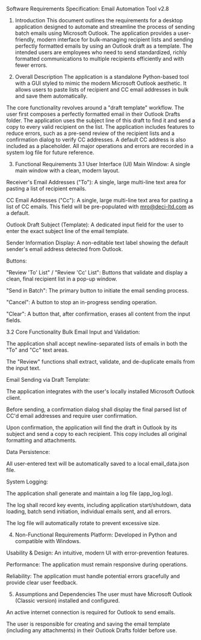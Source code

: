 Software Requirements Specification: Email Automation Tool v2.8
1. Introduction
This document outlines the requirements for a desktop application designed to automate and streamline the process of sending batch emails using Microsoft Outlook. The application provides a user-friendly, modern interface for bulk-managing recipient lists and sending perfectly formatted emails by using an Outlook draft as a template. The intended users are employees who need to send standardized, richly formatted communications to multiple recipients efficiently and with fewer errors.

2. Overall Description
The application is a standalone Python-based tool with a GUI styled to mimic the modern Microsoft Outlook aesthetic. It allows users to paste lists of recipient and CC email addresses in bulk and save them automatically.

The core functionality revolves around a "draft template" workflow. The user first composes a perfectly formatted email in their Outlook Drafts folder. The application uses the subject line of this draft to find it and send a copy to every valid recipient on the list. The application includes features to reduce errors, such as a pre-send review of the recipient lists and a confirmation dialog to verify CC addresses. A default CC address is also included as a placeholder. All major operations and errors are recorded in a system log file for future reference.

3. Functional Requirements
3.1 User Interface (UI)
Main Window: A single main window with a clean, modern layout.

Receiver's Email Addresses ("To"): A single, large multi-line text area for pasting a list of recipient emails.

CC Email Addresses ("Cc"): A single, large multi-line text area for pasting a list of CC emails. This field will be pre-populated with mro@deci-ltd.com as a default.

Outlook Draft Subject (Template): A dedicated input field for the user to enter the exact subject line of the email template.

Sender Information Display: A non-editable text label showing the default sender's email address detected from Outlook.

Buttons:

"Review 'To' List" / "Review 'Cc' List": Buttons that validate and display a clean, final recipient list in a pop-up window.

"Send in Batch": The primary button to initiate the email sending process.

"Cancel": A button to stop an in-progress sending operation.

"Clear": A button that, after confirmation, erases all content from the input fields.

3.2 Core Functionality
Bulk Email Input and Validation:

The application shall accept newline-separated lists of emails in both the "To" and "Cc" text areas.

The "Review" functions shall extract, validate, and de-duplicate emails from the input text.

Email Sending via Draft Template:

The application integrates with the user's locally installed Microsoft Outlook client.

Before sending, a confirmation dialog shall display the final parsed list of CC'd email addresses and require user confirmation.

Upon confirmation, the application will find the draft in Outlook by its subject and send a copy to each recipient. This copy includes all original formatting and attachments.

Data Persistence:

All user-entered text will be automatically saved to a local email_data.json file.

System Logging:

The application shall generate and maintain a log file (app_log.log).

The log shall record key events, including application start/shutdown, data loading, batch send initiation, individual emails sent, and all errors.

The log file will automatically rotate to prevent excessive size.

4. Non-Functional Requirements
Platform: Developed in Python and compatible with Windows.

Usability & Design: An intuitive, modern UI with error-prevention features.

Performance: The application must remain responsive during operations.

Reliability: The application must handle potential errors gracefully and provide clear user feedback.

5. Assumptions and Dependencies
The user must have Microsoft Outlook (Classic version) installed and configured.

An active internet connection is required for Outlook to send emails.

The user is responsible for creating and saving the email template (including any attachments) in their Outlook Drafts folder before use.